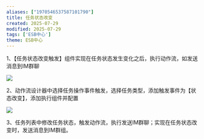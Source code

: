 ```yaml
---
aliases: ["1970546537587101790"]
title: 任务状态改变
created: 2025-07-29
modified: 2025-07-29
tags: ['ESB中心']
theme: ESB中心
---
```


1、【任务状态改变触发】组件实现在任务状态发生变化之后，执行动作流，如发送消息到IM群聊

![](https://myhelpdoc.oss-cn-heyuan.aliyuncs.com/mdimages/110d9ecd9cb68e3ac819b3862c4c8b7b.jpg)

2、动作流设计器中选择任务操作事件触发，选择任务类型，添加触发事件为【状态改变】，添加执行组件并配置

![](https://myhelpdoc.oss-cn-heyuan.aliyuncs.com/mdimages/7d3fc73c5057934846425bf0e12f47ff.jpg)

3、任务列表中修改任务状态，触发动作流，执行发送IM群聊；实现在任务状态改变时，发送消息到IM群组。

